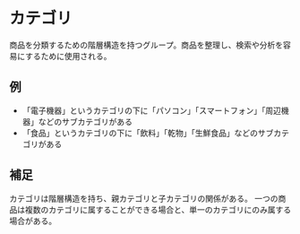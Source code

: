 # カテゴリ

商品を分類するための階層構造を持つグループ。商品を整理し、検索や分析を容易にするために使用される。

## 例

- 「電子機器」というカテゴリの下に「パソコン」「スマートフォン」「周辺機器」などのサブカテゴリがある
- 「食品」というカテゴリの下に「飲料」「乾物」「生鮮食品」などのサブカテゴリがある

## 補足

カテゴリは階層構造を持ち、親カテゴリと子カテゴリの関係がある。
一つの商品は複数のカテゴリに属することができる場合と、単一のカテゴリにのみ属する場合がある。
